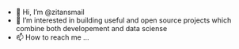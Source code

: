 - 👋 Hi, I’m @zitansmail
- 👀 I’m interested in building useful and open source projects which combine both developement and data sciense
- 📫 How to reach me ...

